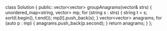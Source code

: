 class Solution {
public:
vector<vector<string>> groupAnagrams(vector<string>& strs) {
unordered_map<string, vector<string>> mp;
for (string s : strs) {
string t = s;
sort(t.begin(), t.end());
mp[t].push_back(s);
}
vector<vector<string>> anagrams;
for (auto p : mp) {
anagrams.push_back(p.second);
}
return anagrams;
}
};